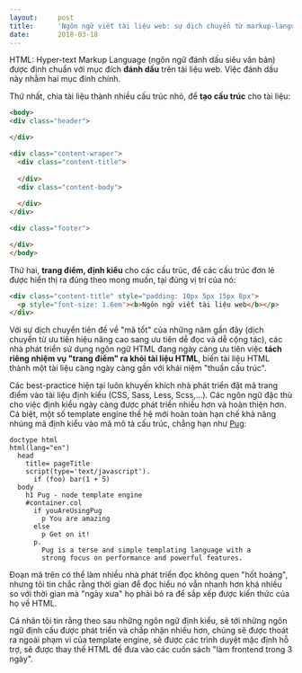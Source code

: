 ```yaml
---
layout:     post
title:      'Ngôn ngữ viết tài liệu web: sự dịch chuyển từ markup-languages sang structuring-languages'
date:       2018-03-18
---
```


HTML: Hyper-text Markup Language (ngôn ngữ đánh dấu siêu văn bản) được định chuẩn với mục
đích **đánh dấu** trên tài liệu web. Việc đánh dấu này nhằm hai mục đính chính.

Thứ nhất, chia tài liệu thành nhiều cấu trúc nhỏ, để **tạo cấu trúc** cho tài liệu:

```html
<body>
<div class="header">

</div>

<div class="content-wraper">
  <div class="content-title">
    
  </div>
  <div class="content-body">
    
  </div>
</div>

<div class="footer">

</div>
</body>
```

Thứ hai, **trang điểm, định kiểu** cho các cấu trúc, để các cấu trúc đơn lẻ được hiển thị ra đúng 
theo mong muốn, tại đúng vị trí của nó:

```html
<div class="content-title" style="padding: 10px 5px 15px 8px">
  <p style="font-size: 1.6em"><b>Ngôn ngữ viết tài liệu web</b></p>
</div>
```

Với sự dịch chuyển tiên đề về "mã tốt" của những năm gần đây (dịch chuyển từ ưu tiên hiệu
năng cao sang ưu tiên dễ đọc và dễ cộng tác), các nhà phát triển sử dụng ngôn ngữ HTML 
đang ngày càng ưu tiên việc **tách riêng nhiệm vụ "trang điểm" ra khỏi tài liệu HTML**, 
biến tài liệu HTML thành một tài liệu càng ngày càng gần với khái niệm "thuần cấu trúc".

Các best-practice hiện tại luôn khuyến khích nhà phát triển đặt mã trang điểm vào tài liệu
định kiểu (CSS, Sass, Less, Scss,...). Các ngôn ngữ đặc thù cho việc định kiểu ngày càng
được phát triển nhiều hơn và hoàn thiện hơn. Cá biệt, một số template engine thế hệ mới
hoàn toàn hạn chế khả năng nhúng mã định kiểu vào mã mô tả cấu trúc, chẳng hạn như
[Pug][pug]:

```
doctype html
html(lang="en")
  head
    title= pageTitle
    script(type='text/javascript').
      if (foo) bar(1 + 5)
  body
    h1 Pug - node template engine
    #container.col
      if youAreUsingPug
        p You are amazing
      else
        p Get on it!
      p.
        Pug is a terse and simple templating language with a
        strong focus on performance and powerful features.
```

Đoạn mã trên có thể làm nhiều nhà phát triển đọc không quen "hốt hoảng", nhưng tôi tin 
chắc rằng thời gian để đọc hiểu nó vẫn nhanh hơn khá nhiều so với thời gian mà "ngày xưa"
họ phải bỏ ra để sắp xếp được kiến thức của họ về HTML.

Cá nhân tôi tin rằng theo sau những ngôn ngữ định kiểu, sẽ tới những ngôn ngữ định cấu
được phát triển và chấp nhận nhiều hơn, chúng sẽ được thoát ra ngoài phạm vi của template
engine, sẽ được các trình duyệt mặc định hỗ trợ, sẽ được thay thế HTML để đưa vào các cuốn
sách "làm frontend trong 3 ngày".

[pug]: https://github.com/pugjs/pug